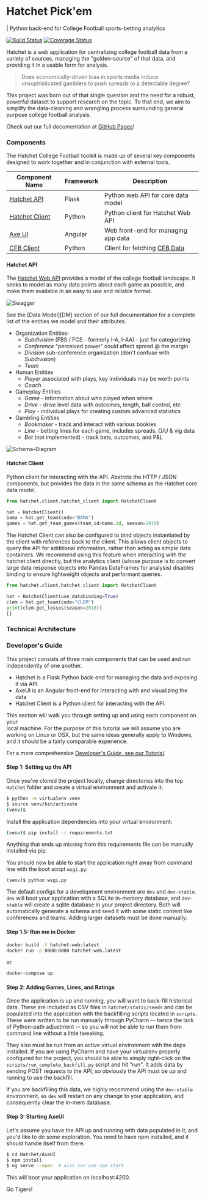 # Hatchet Pick'em
| Python back-end for College Football sports-betting analytics

[![Build Status](https://travis-ci.org/exleym/Hatchet.svg?branch=master)](https://travis-ci.org/exleym/Hatchet)
[![Coverage Status](https://coveralls.io/repos/github/exleym/Hatchet/badge.svg?branch=master)](https://coveralls.io/github/exleym/Hatchet?branch=master)

Hatchet is a web application for centralizing college football data from 
a variety of sources, managing the "golden-source" of that data, and providing 
it in a usable form for analysis. 

> Does economically-driven bias in sports media induce unsophisticated gamblers 
> to push spreads to a detectable degree?

This project was born out of that single question and the need for a robust, 
powerful dataset to support research on the topic. To that end, we aim to 
simplify the data-cleaning and wrangling process surrounding general purpose 
college football analysis. 

Check out our full documentation at [GitHub Pages](https://exleym.github.io/Hatchet/)!


### Components

The Hatchet College Football toolkit is made up of several key components 
designed to work together and in conjunction with external tools. 


| Component Name       | Framework | Description                              |
| -------------------- | --------- | ---------------------------------------- |
| [Hatchet API][H1]    | Flask     | Python web API for core data model       |
| [Hatchet Client][H2] | Python    | Python client for Hatchet Web API        |
| [Axe UI][H3]         | Angular   | Web front-end for managing app data      |
| [CFB Client][H4]     | Python    | Client for fetching [CFB Data][CFBD]     |
 
#### Hatchet API
The [Hatchet Web API][H1] provides a model of the college football landscape. 
It seeks to model as many data points about each game as possible, and make 
them available in an easy to use and reliable format. 

![Swagger](docs/static/swagger.png)

See the [Data Model][DM] section of our full documentation for a complete list 
of the entities we model and their attributes.

* Organization Entities:
  * *Subdivision* (FBS / FCS - formerly I-A, I-AA) - just for categorizing
  * *Conference* "perceived power" could affect spread @ the margin
  * *Division* sub-conference organization (don't confuse with *Subdivision*)
  * *Team* 
* Human Entities
  * *Player* associated with plays, key individuals may be worth points
  * *Coach*
* Gameplay Entities
  * *Game* - information about who played when where
  * *Drive* - drive level data with outcomes, length, ball control, etc
  * *Play* - individual plays for creating custom advanced statistics
* Gambling Entities
  * *Bookmaker* - track and interact with various bookies
  * *Line* - betting lines for each game, includes spreads, O/U & vig data
  * *Bet* (not implemented) - track bets, outcomes, and P&L
  
![Schema-Diagram](docs/static/schema-diagram.png)

#### Hatchet Client
Python client for interacting with the API. Abstrcts the HTTP / JSON 
components, but provides the data in the same schema as the Hatchet core data 
model.

```python
from hatchet.client.hatchet_client import HatchetClient

hat = HatchetClient()
bama = hat.get_team(code="BAMA")
games = hat.get_team_games(team_id=bama.id, season=2019)
```

The Hatchet Client can also be configured to bind objects instantiated by the 
client with references back to the client. This allows client objects to 
query the API for additional information, rather than acting as simple data 
containers. We recommend using this feature when interacting with the 
hatchet client directly, but the analytics client (whose purpose is to convert 
large data response objects into Pandas DataFrames for analysis) disables 
binding to ensure lightweight objects and performant queries.

```python
from hatchet.client.hatchet_client import HatchetClient

hat = HatchetClient(use_databinding=True)
clem = hat.get_team(code="CLEM")
print(clem.get_losses(season=2018))
[]
```

### Technical Architecture


### Developer's Guide
This project consists of three main components that can be used and run 
independently of one another.

* Hatchet is a Flask Python back-end for managing the data and exposing it via 
  API.
* AxeUI is an Angular front-end for interacting with and visualizing the data 
* Hatchet Client is a Python client for interacting with the API.

This section will walk you through setting up and using each component on your  
local machine. For the purpose of this tutorial we will assume you are working 
on Linux or OSX, but the same ideas generally apply to Windows, and it should 
be a fairly comparable experience.

For a more comprehensive [Developer's Guide, see our Tutorial][dev-guide].

#### Step 1: Setting up the API
Once you've cloned the project locally, change directories into the top 
`Hatchet` folder and create a virtual environment and activate it:

```bash
$ python -m virtualenv venv
$ source venv/bin/activate
(venv)$
```

Install the application dependencies into your virtual environment:

```bash
(venv)$ pip install -r requirements.txt
```

Anything that ends up missing from this requirements file can be manually 
installed via pip. 

You should now be able to start the application right away from command line 
with the boot script `wsgi.py`:

```shell script
(venv)$ python wsgi.py
```
 
 The default configs for a development environment are `dev` and `dev-stable`.
 `dev` will boot your application with a SQLite in-memory database, and 
 `dev-stable` will create a sqlite database in your project directory. Both 
 will automatically generate a schema and seed it with some static content 
 like conferences and teams. Adding larger datasets must be done manually:
 
 #### Step 1.5: Run me in Docker
 ```bash
docker build -t hatchet-web:latest
docker run -p 8000:8000 hatchet-web.latest 
```

or 

````bash
docker-compose up
````
 
 
 #### Step 2: Adding Games, Lines, and Ratings
 Once the application is up and running, you will want to back-fill historical 
 data. These are included as CSV files in `hatchet/static/seeds` and can be 
 populated into the application with the backfilling scripts located in 
 `scripts`. These were written to be run manually through PyCharm -- hence the 
 lack of Python-path adjustment -- so you will not be able to run them from 
 command line without a little tweaking.
 
 They also must be run from an active virtual environment with the deps 
 installed. If you are using PyCharm and have your virtualenv properly 
 configured for the project, you should be able to simply right-click on the 
 `scripts/run_complete_backfill.py` script and hit "run". It adds data 
 by sending POST requests to the API, so obviously the API must be up and 
 running to use the backfill. 
 
 If you are backfilling this data, we highly recommend using the `dev-stable` 
 environment, as `dev` will restart on any change to your application, and 
 consequently clear the in-mem database.
 
 
 #### Step 3: Starting AxeUI
 Let's assume you have the API up and running with data populated in it, 
 and you'd like to do some exploration. You need to have npm installed, and 
 it should handle itself from there.
 
 ```bash
$ cd Hatchet/AxeUI
$ npm install
$ ng serve --open  # also can use npm start 
```

This will boot your application on localhost:4200.
 

Go Tigers!


[ESPN-API]: http://www.espn.com/apis/devcenter/overview.html#api-consumer-tiers
[REDDIT-PLAYDUMP]: https://www.reddit.com/r/CFBAnalysis/comments/6htfc6/play_by_play_data_dump_20012016/
[REDDIT-CFBANALYSIS]: https://www.reddit.com/r/CFBAnalysis/
[CFBD]: https://api.collegefootballdata.com/api/docs/?url=/api-docs.json#/
[SWAGGER]: http://localhost:5000/api/v1/


[H1]: http://localhost:5000/api/v1
[H2]: #
[h3]: http://localhost:4200/
[h4]: #
[dev-guide]: #
